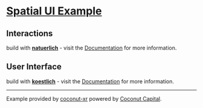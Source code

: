 # [Spatial UI Example](https://github.com/coconut-xr/spatial-ui-example)

## Interactions
build with [**natuerlich**](https://github.com/coconut-xr/natuerlich) - visit the [Documentation](https://coconut-xr.github.io/natuerlich/#/) for more information.

## User Interface
build with [**koestlich**](https://github.com/coconut-xr/koestlich) - visit the [Documentation](https://coconut-xr.github.io/koestlich/#/) for more information.

---

Example provided by [coconut-xr](https://coconut-xr.com/) powered by [Coconut Capital](https://coconut-capital.com/).
